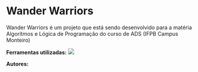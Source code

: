 # Wander Warriors
Wander Warriors é um projeto que está sendo desenvolvido para a matéria Algoritmos e Lógica de Programação do curso de ADS (IFPB Campus Monteiro)

**Ferramentas utilizadas:**
<a href="https://skillicons.dev">
    <img src="https://skillicons.dev/icons?i=python,pygame" />
</a>

**Autores:**